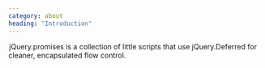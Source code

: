 ```yaml
---
category: about
heading: "Introduction"
---
```


&#8202;<span class="project-name">jQuery.promises</span> is a collection of little 
scripts that use jQuery.Deferred for cleaner, encapsulated flow control.